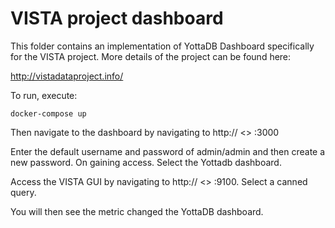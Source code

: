 # VISTA project dashboard

This folder contains an implementation of YottaDB Dashboard specifically for the VISTA project. More details of the project can be found here:

 http://vistadataproject.info/

To run, execute:

    docker-compose up

Then navigate to the dashboard by navigating to http:// <<ip of docker server>> :3000

Enter the default username and password of admin/admin and then create a new password. On gaining access. Select the Yottadb dashboard.

Access the VISTA GUI by navigating to http:// <<ip of docker server>> :9100. Select a canned query. 

You will then see the metric changed the YottaDB dashboard.

